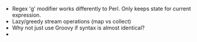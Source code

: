 * Regex 'g' modifier works differently to Perl. Only keeps state for current expression.
* Lazy/greedy stream operations (map vs collect)
* Why not just use Groovy if syntax is almost identical?
* 